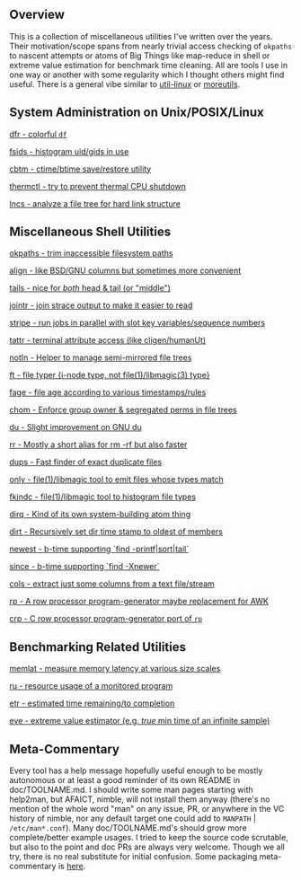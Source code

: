 Overview
--------

This is a collection of miscellaneous utilities I've written over the years.
Their motivation/scope spans from nearly trivial access checking of `okpaths` to
nascent attempts or atoms of Big Things like map-reduce in shell or extreme
value estimation for benchmark time cleaning.  All are tools I use in one way or
another with some regularity which I thought others might find useful.  There is
a general vibe similar to [util-linux](https://en.wikipedia.org/wiki/Util-linux)
or [moreutils](https://www.putorius.net/moreutils.html).

System Administration on Unix/POSIX/Linux
-----------------------------------------

[dfr - colorful `df`](doc/dfr.md)

[fsids - histogram uid/gids in use](doc/fsids.md)

[cbtm - ctime/btime save/restore utility](doc/cbtm.md)

[thermctl - try to prevent thermal CPU shutdown](doc/thermctl.md)

[lncs - analyze a file tree for hard link structure](doc/lncs.md)

Miscellaneous Shell Utilities
-----------------------------

[okpaths - trim inaccessible filesystem paths](doc/okpaths.md)

[align - like BSD/GNU columns but sometimes more convenient](doc/align.md)

[tails - nice for *both* head & tail (or "middle")](doc/tails.md)

[jointr - join strace output to make it easier to read](doc/jointr.md)

[stripe - run jobs in parallel with slot key variables/sequence
numbers](doc/stripe.md)

[tattr - terminal attribute access (like cligen/humanUt)](doc/tattr.md)

[notIn - Helper to manage semi-mirrored file trees](doc/notIn.md)

[ft - file typer {i-node type, not file(1)/libmagic(3) type}](doc/ft.md)

[fage - file age according to various timestamps/rules](doc/fage.md)

[chom - Enforce group owner & segregated perms in file trees](doc/chom.md)

[du - Slight improvement on GNU du](doc/du.md)

[rr - Mostly a short alias for rm -rf but also faster](doc/rr.md)

[dups - Fast finder of exact duplicate files](doc/dups.md)

[only - file(1)/libmagic tool to emit files whose types match](doc/only.md)

[fkindc - file(1)/libmagic tool to histogram file types](doc/fkindc.md)

[dirq - Kind of its own system-building atom thing](doc/dirq.md)

[dirt - Recursively set dir time stamp to oldest of members](doc/dirt.md)

[newest - b-time supporting \`find -printf|sort|tail\`](doc/newest.md)

[since - b-time supporting \`find -Xnewer\`](doc/since.md)

[cols - extract just some columns from a text file/stream](doc/cols.md)

[rp - A row processor program-generator maybe replacement for AWK](doc/rp.md)

[crp - C row processor program-generator port of `rp`](doc/crp.md)

Benchmarking Related Utilities
------------------------------

[memlat - measure memory latency at various size scales](doc/memlat.md)

[ru - resource usage of a monitored program](doc/ru.md)

[etr - estimated time remaining/to completion](doc/etr.md)

[eve - extreme value estimator (e.g. *true* min time of an infinite
sample)](doc/eve.md)

Meta-Commentary
---------------

Every tool has a help message hopefully useful enough to be mostly autonomous or
at least a good reminder of its own README in doc/TOOLNAME.md.  I should write
some man pages starting with help2man, but AFAICT, nimble, will not install them
anyway (there's no mention of the whole word "man" on any issue, PR, or anywhere
in the VC history of nimble, nor any default target one could add to `MANPATH` |
`/etc/man*.conf`).  Many doc/TOOLNAME.md's should grow more complete/better
example usages.  I tried to keep the source code scrutable, but also to the
point and doc PRs are always very welcome.  Though we all try, there is no real
substitute for initial confusion.  Some packaging meta-commentary is
[here](doc/METAPKG.md).
